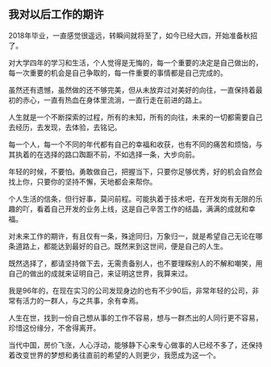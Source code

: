 ## 我对以后工作的期许

2018年毕业，一直感觉很遥远，转瞬间就将至了，如今已经大四，开始准备秋招了。

对大学四年的学习和生活，个人觉得是无悔的，每一个重要的决定是自己做出的，每一次重要的机会是自己争取的，每一件重要的事情都是自己完成的。

虽然还有遗憾，虽然做的还不够完美，但从未放弃过对美好的向往，一直保持着最初的赤心，一直有热血在身体里流淌，一直行走在前进的路上。

人生就是一个不断探索的过程，所有的未知，所有的向往，未来的一切都需要自己去经历，去发现，去体验，去铭记。

每一个人，每一个不同的年代都有自己的幸福和收获，也有不同的痛苦和烦恼，与其执着的在选择的路口踟蹰不前，不如选择一条，大步向前。

年轻的时候，不要怕。勇敢做自己，把握当下，只要你足够优秀，好的机会自然会找上你，只要你的坚持不懈，天地都会来帮你。

个人生活的信条，但行好事，莫问前程。可能执着于技术吧，在开发岗有无限的乐趣的吖，看着自己开发的业务上线，这是自己辛苦工作的结晶，满满的成就和幸福。

对未来工作的期许，有且仅有一条，殊途同归，万象归一，就是希望自己无论在哪条道路上，都能达到最好的自己。既然来到这世间，便是自己的人生。

既然选择了，都请坚持做下去，无需责备别人，也不要理睬别人的不解和嘲笑，用自己的做出的成就来证明自己，来证明这世界，我算来过。

我是96年的，在现在实习的公司发现身边的也有不少90后，非常年轻的公司，非常有活力的一群人，与之共事，余有幸焉。

人生在世，找到一份自己想从事的工作不容易，想与一群杰出的人同行更不容易，珍惜这份缘分，不舍得离开。

当代中国，房价飞涨，人心浮动，能够静下心来专心做事的人已经不多了，还保持着改变世界的梦想和勇往直前的希望的人则更少，我愿成为这一个。
